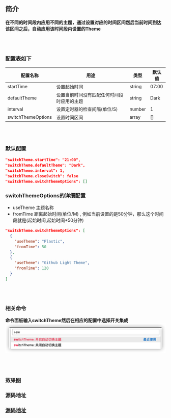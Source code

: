 ## **简介**

**在不同的时间段内应用不同的主题，通过设置对应的时间区间然后当前时间到达
该区间之后，自动应用该时间段内设置的Theme**

<br /><br />

### **配置表如下**

配置名称 | 用途 | 类型 | 默认值
---------|----------|---------|---------
 startTime | 设置起始时间 | string | 07:00
 defaultTheme | 设置当前时间没有匹配任何时间段时应用的主题 | string | Dark
 interval | 设置定时器的检查间隔(单位/S) | number | 1
 switchThemeOptions | 设置时间区间 | array | []

<br /><br />

### **默认配置**
```json
"switchTheme.startTime": "21:00",
"switchTheme.defaultTheme": "Dark",
"switchTheme.interval": 1,
"switchTheme.closeSwitch": false
"switchTheme.switchThemeOptions": []
```

### **switchThemeOptions**的详细配置
- useTheme 主题名称
- fromTime 距离起始时间(单位/M) , 例如当前设置的是50分钟，那么这个时间段就是(起始时间,起始时间+50分钟)
```json
"switchTheme.switchThemeOptions": [
  {
    "useTheme": "Plastic", 
    "fromTime": 50     
  },
  {
    "useTheme": "Github Light Theme",
    "fromTime": 120
  }
]
```

<br /><br />

### **相关命令**

**命令面板输入switchTheme然后在相应的配置中选择开关集成**
![相关命令](assets/command.png)


<br /><br />

### **效果图**




### **源码地址**

### [源码地址](https://github.com/GSZS/switch-thme)

